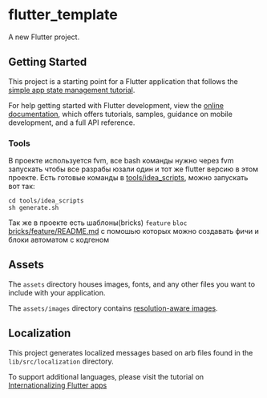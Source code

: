 # flutter_template

A new Flutter project.

## Getting Started

This project is a starting point for a Flutter application that follows the
[simple app state management
tutorial](https://flutter.dev/docs/development/data-and-backend/state-mgmt/simple).

For help getting started with Flutter development, view the
[online documentation](https://flutter.dev/docs), which offers tutorials,
samples, guidance on mobile development, and a full API reference.

### Tools

В проекте используется fvm, все bash команды нужно через fvm запускать чтобы все разрабы юзали один и тот же flutter версию в этом проекте.
Есть готовые команды в [tools/idea_scripts](tools/idea_scripts), можно запускать вот так:
```
cd tools/idea_scripts 
sh generate.sh   
```

Так же в проекте есть шаблоны(bricks) `feature` `bloc` [bricks/feature/README.md](bricks/feature/README.md)
c помошью которых можно создавать фичи и блоки автоматом с кодгеном

## Assets

The `assets` directory houses images, fonts, and any other files you want to
include with your application.

The `assets/images` directory contains [resolution-aware
images](https://flutter.dev/docs/development/ui/assets-and-images#resolution-aware).

## Localization

This project generates localized messages based on arb files found in
the `lib/src/localization` directory.

To support additional languages, please visit the tutorial on
[Internationalizing Flutter
apps](https://flutter.dev/docs/development/accessibility-and-localization/internationalization)
